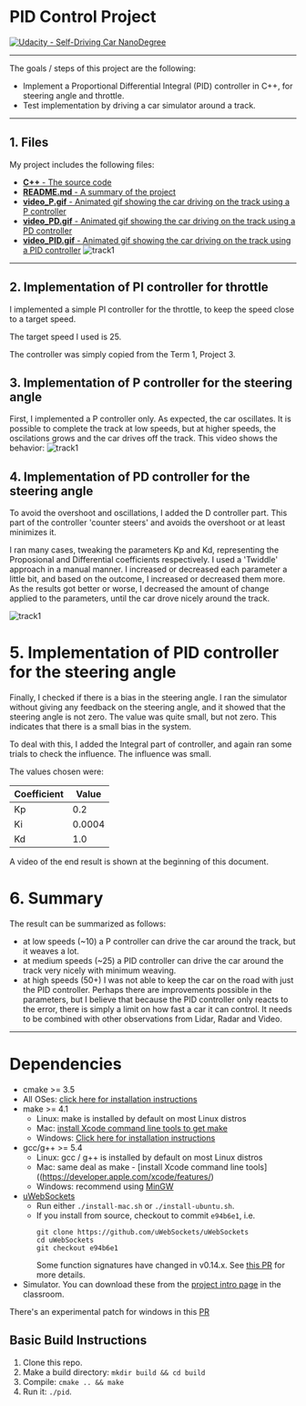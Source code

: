 # PID Control Project

[![Udacity - Self-Driving Car NanoDegree](https://s3.amazonaws.com/udacity-sdc/github/shield-carnd.svg)](http://www.udacity.com/drive)

---

The goals / steps of this project are the following:

* Implement a Proportional Differential Integral (PID) controller in C++, for steering angle and throttle.
* Test implementation by driving a car simulator around a track.

---

## 1. Files

My project includes the following files:

- [<b>C++</b> - The source code](https://github.com/ArjaanBuijk/CarND-PID-Control-Project/tree/master/src)
- [<b>README.md</b> - A summary of the project](https://github.com/ArjaanBuijk/CarND-PID-Control-Project/blob/master/README.md)
- [<b>video_P.gif</b> - Animated gif showing the car driving on the track using a P controller](https://github.com/ArjaanBuijk/CarND-PID-Control-Project/blob/master/Videos/video_P.gif)
- [<b>video_PD.gif</b> - Animated gif showing the car driving on the track using a PD controller](https://github.com/ArjaanBuijk/CarND-PID-Control-Project/blob/master/Videos/video_PD.gif)
- [<b>video_PID.gif</b> - Animated gif showing the car driving on the track using a PID controller](https://github.com/ArjaanBuijk/CarND-PID-Control-Project/blob/master/Videos/video_PID.gif)
    ![track1](https://github.com/ArjaanBuijk/CarND-PID-Control-Project/blob/master/Videos/video_PID.gif?raw=true)



---
## 2. Implementation of PI controller for throttle

I implemented a simple PI controller for the throttle, to keep the speed close to a target speed.

The target speed I used is 25.

The controller was simply copied from the Term 1, Project 3.


## 3. Implementation of P controller for the steering angle

First, I implemented a P controller only. As expected, the car oscillates. It is possible to complete the track at low speeds, but at higher speeds, the oscilations grows and the car drives off the track. This video shows the behavior:
![track1](https://github.com/ArjaanBuijk/CarND-PID-Control-Project/blob/master/Videos/video_P.gif?raw=true)


## 4. Implementation of PD controller for the steering angle

To avoid the overshoot and oscillations, I added the D controller part. This part of the controller 'counter steers' and avoids the overshoot or at least minimizes it.

I ran many cases, tweaking the parameters Kp and Kd, representing the Proposional and Differential coefficients respectively. I used a 'Twiddle' approach in a manual manner. I increased or decreased each parameter a little bit, and based on the outcome, I increased or decreased them more. As the results got better or worse, I decreased the amount of change applied to the parameters, until the car drove nicely around the track.

![track1](https://github.com/ArjaanBuijk/CarND-PID-Control-Project/blob/master/Videos/video_PD.gif?raw=true)


# 5. Implementation of PID controller for the steering angle

Finally, I checked if there is a bias in the steering angle. I ran the simulator without giving any feedback on the steering angle, and it showed that the steering angle is not zero. The value was quite small, but not zero. This indicates that there is a small bias in the system.

To deal with this, I added the Integral part of controller, and again ran some trials to check the influence. The influence was small.

The values chosen were:

|Coefficient| Value|
|-|-|
|Kp| 0.2 |
|Ki| 0.0004|
|Kd|1.0|

A video of the end result is shown at the beginning of this document.


# 6. Summary

The result can be summarized as follows:

- at low speeds (~10) a P controller can drive the car around the track, but it weaves a lot.
- at medium speeds (~25) a PID controller can drive the car around the track very nicely with minimum weaving.
- at high speeds (50+) I was not able to keep the car on the road with just the PID controller. Perhaps there are improvements possible in the parameters, but I believe that because the PID controller only reacts to the error, there is simply a limit on how fast a car it can control. It needs to be combined with other observations from Lidar, Radar and Video.


---

# Dependencies

* cmake >= 3.5
 * All OSes: [click here for installation instructions](https://cmake.org/install/)
* make >= 4.1
  * Linux: make is installed by default on most Linux distros
  * Mac: [install Xcode command line tools to get make](https://developer.apple.com/xcode/features/)
  * Windows: [Click here for installation instructions](http://gnuwin32.sourceforge.net/packages/make.htm)
* gcc/g++ >= 5.4
  * Linux: gcc / g++ is installed by default on most Linux distros
  * Mac: same deal as make - [install Xcode command line tools]((https://developer.apple.com/xcode/features/)
  * Windows: recommend using [MinGW](http://www.mingw.org/)
* [uWebSockets](https://github.com/uWebSockets/uWebSockets)
  * Run either `./install-mac.sh` or `./install-ubuntu.sh`.
  * If you install from source, checkout to commit `e94b6e1`, i.e.
    ```
    git clone https://github.com/uWebSockets/uWebSockets 
    cd uWebSockets
    git checkout e94b6e1
    ```
    Some function signatures have changed in v0.14.x. See [this PR](https://github.com/udacity/CarND-MPC-Project/pull/3) for more details.
* Simulator. You can download these from the [project intro page](https://github.com/udacity/self-driving-car-sim/releases) in the classroom.

There's an experimental patch for windows in this [PR](https://github.com/udacity/CarND-PID-Control-Project/pull/3)

## Basic Build Instructions

1. Clone this repo.
2. Make a build directory: `mkdir build && cd build`
3. Compile: `cmake .. && make`
4. Run it: `./pid`. 
